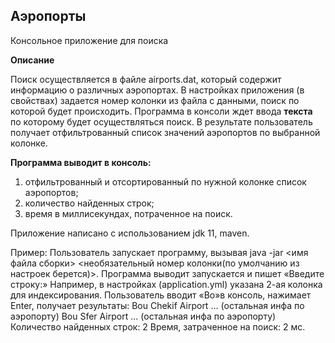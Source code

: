 ## **Аэропорты**
Консольное приложение для поиска

**Описание**

Поиск осуществляется в файле airports.dat, который содержит информацию о различных аэропортах. 
В настройках приложения (в свойствах) задается номер колонки из файла с данными, поиск
по которой будет происходить. Программа в консоли ждет ввода **текста** по которому будет осуществляться поиск. 
В результате пользователь получает отфильтрованный список значений аэропортов по выбранной колонке.

**Программа выводит в консоль:**

1. отфильтрованный и отсортированный по нужной колонке список аэропортов;
2. количество найденных строк;
3. время в миллисекундах, потраченное на поиск.

Приложение написано с использованием jdk 11, maven.

Пример:
Пользователь запускает программу, вызывая java -jar <имя файла сборки> <необязательный
номер колонки(по умолчанию из настроек берется)>. Программа выводит запускается и пишет
«Введите строку:»
Например, в настройках (application.yml) указана 2-ая колонка для индексирования.
Пользователь вводит «Bo»в консоль, нажимает Enter, получает результаты:
Bou Chekif Airport ... (остальная инфа по аэропорту) Bou Sfer Airport ... (остальная инфа по
аэропорту)
Количество найденных строк: 2 Время, затраченное на поиск: 2 мс.
